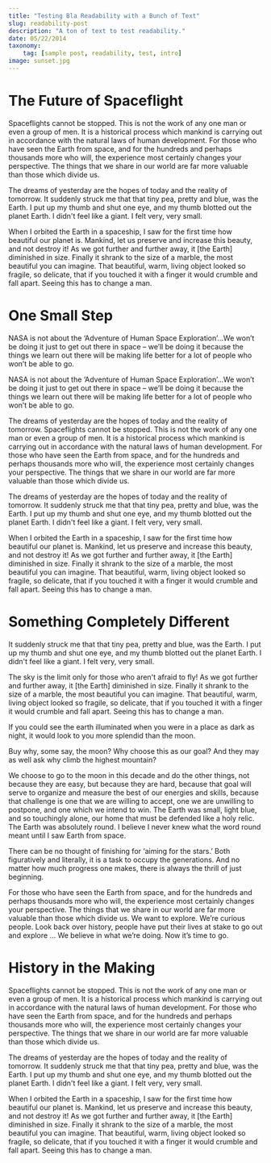 ```yaml
---
title: "Testing Bla Readability with a Bunch of Text"
slug: readability-post
description: "A ton of text to test readability."
date: 05/22/2014
taxonomy:
    tag: [sample post, readability, test, intro]
image: sunset.jpg
---
```


# The Future of Spaceflight

Spaceflights cannot be stopped. This is not the work of any one man or even a group of men. It is a historical process which mankind is carrying out in accordance with the natural laws of human development. For those who have seen the Earth from space, and for the hundreds and perhaps thousands more who will, the experience most certainly changes your perspective. The things that we share in our world are far more valuable than those which divide us.

The dreams of yesterday are the hopes of today and the reality of tomorrow. It suddenly struck me that that tiny pea, pretty and blue, was the Earth. I put up my thumb and shut one eye, and my thumb blotted out the planet Earth. I didn't feel like a giant. I felt very, very small.

When I orbited the Earth in a spaceship, I saw for the first time how beautiful our planet is. Mankind, let us preserve and increase this beauty, and not destroy it! As we got further and further away, it [the Earth] diminished in size. Finally it shrank to the size of a marble, the most beautiful you can imagine. That beautiful, warm, living object looked so fragile, so delicate, that if you touched it with a finger it would crumble and fall apart. Seeing this has to change a man.

# One Small Step

NASA is not about the ‘Adventure of Human Space Exploration’…We won’t be doing it just to get out there in space – we’ll be doing it because the things we learn out there will be making life better for a lot of people who won’t be able to go.

NASA is not about the ‘Adventure of Human Space Exploration’…We won’t be doing it just to get out there in space – we’ll be doing it because the things we learn out there will be making life better for a lot of people who won’t be able to go.

The dreams of yesterday are the hopes of today and the reality of tomorrow. Spaceflights cannot be stopped. This is not the work of any one man or even a group of men. It is a historical process which mankind is carrying out in accordance with the natural laws of human development. For those who have seen the Earth from space, and for the hundreds and perhaps thousands more who will, the experience most certainly changes your perspective. The things that we share in our world are far more valuable than those which divide us.

The dreams of yesterday are the hopes of today and the reality of tomorrow. It suddenly struck me that that tiny pea, pretty and blue, was the Earth. I put up my thumb and shut one eye, and my thumb blotted out the planet Earth. I didn't feel like a giant. I felt very, very small.

When I orbited the Earth in a spaceship, I saw for the first time how beautiful our planet is. Mankind, let us preserve and increase this beauty, and not destroy it! As we got further and further away, it [the Earth] diminished in size. Finally it shrank to the size of a marble, the most beautiful you can imagine. That beautiful, warm, living object looked so fragile, so delicate, that if you touched it with a finger it would crumble and fall apart. Seeing this has to change a man.

# Something Completely Different

It suddenly struck me that that tiny pea, pretty and blue, was the Earth. I put up my thumb and shut one eye, and my thumb blotted out the planet Earth. I didn't feel like a giant. I felt very, very small.

The sky is the limit only for those who aren't afraid to fly! As we got further and further away, it [the Earth] diminished in size. Finally it shrank to the size of a marble, the most beautiful you can imagine. That beautiful, warm, living object looked so fragile, so delicate, that if you touched it with a finger it would crumble and fall apart. Seeing this has to change a man.

If you could see the earth illuminated when you were in a place as dark as night, it would look to you more splendid than the moon.

Buy why, some say, the moon? Why choose this as our goal? And they may as well ask why climb the highest mountain?

We choose to go to the moon in this decade and do the other things, not because they are easy, but because they are hard, because that goal will serve to organize and measure the best of our energies and skills, because that challenge is one that we are willing to accept, one we are unwilling to postpone, and one which we intend to win. The Earth was small, light blue, and so touchingly alone, our home that must be defended like a holy relic. The Earth was absolutely round. I believe I never knew what the word round meant until I saw Earth from space.

There can be no thought of finishing for ‘aiming for the stars.’ Both figuratively and literally, it is a task to occupy the generations. And no matter how much progress one makes, there is always the thrill of just beginning.

For those who have seen the Earth from space, and for the hundreds and perhaps thousands more who will, the experience most certainly changes your perspective. The things that we share in our world are far more valuable than those which divide us. We want to explore. We’re curious people. Look back over history, people have put their lives at stake to go out and explore … We believe in what we’re doing. Now it’s time to go.

# History in the Making

Spaceflights cannot be stopped. This is not the work of any one man or even a group of men. It is a historical process which mankind is carrying out in accordance with the natural laws of human development. For those who have seen the Earth from space, and for the hundreds and perhaps thousands more who will, the experience most certainly changes your perspective. The things that we share in our world are far more valuable than those which divide us.

The dreams of yesterday are the hopes of today and the reality of tomorrow. It suddenly struck me that that tiny pea, pretty and blue, was the Earth. I put up my thumb and shut one eye, and my thumb blotted out the planet Earth. I didn't feel like a giant. I felt very, very small.

When I orbited the Earth in a spaceship, I saw for the first time how beautiful our planet is. Mankind, let us preserve and increase this beauty, and not destroy it! As we got further and further away, it [the Earth] diminished in size. Finally it shrank to the size of a marble, the most beautiful you can imagine. That beautiful, warm, living object looked so fragile, so delicate, that if you touched it with a finger it would crumble and fall apart. Seeing this has to change a man.
